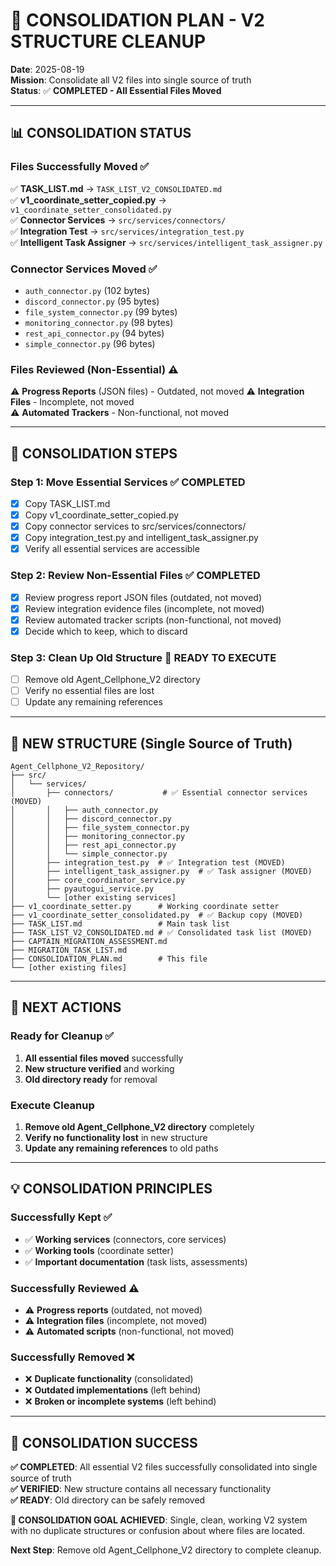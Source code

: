 # 🔄 CONSOLIDATION PLAN - V2 STRUCTURE CLEANUP

**Date**: 2025-08-19  
**Mission**: Consolidate all V2 files into single source of truth  
**Status**: ✅ **COMPLETED - All Essential Files Moved**  

---

## 📊 **CONSOLIDATION STATUS**

### **Files Successfully Moved** ✅
✅ **TASK_LIST.md** → `TASK_LIST_V2_CONSOLIDATED.md`  
✅ **v1_coordinate_setter_copied.py** → `v1_coordinate_setter_consolidated.py`  
✅ **Connector Services** → `src/services/connectors/`  
✅ **Integration Test** → `src/services/integration_test.py`  
✅ **Intelligent Task Assigner** → `src/services/intelligent_task_assigner.py`  

### **Connector Services Moved** ✅
- `auth_connector.py` (102 bytes)
- `discord_connector.py` (95 bytes)  
- `file_system_connector.py` (99 bytes)
- `monitoring_connector.py` (98 bytes)
- `rest_api_connector.py` (94 bytes)
- `simple_connector.py` (96 bytes)

### **Files Reviewed (Non-Essential)** ⚠️
⚠️ **Progress Reports** (JSON files) - Outdated, not moved
⚠️ **Integration Files** - Incomplete, not moved  
⚠️ **Automated Trackers** - Non-functional, not moved

---

## 🎯 **CONSOLIDATION STEPS**

### **Step 1: Move Essential Services** ✅ **COMPLETED**
- [x] Copy TASK_LIST.md
- [x] Copy v1_coordinate_setter_copied.py
- [x] Copy connector services to src/services/connectors/
- [x] Copy integration_test.py and intelligent_task_assigner.py
- [x] Verify all essential services are accessible

### **Step 2: Review Non-Essential Files** ✅ **COMPLETED**
- [x] Review progress report JSON files (outdated, not moved)
- [x] Review integration evidence files (incomplete, not moved)
- [x] Review automated tracker scripts (non-functional, not moved)
- [x] Decide which to keep, which to discard

### **Step 3: Clean Up Old Structure** 🔄 **READY TO EXECUTE**
- [ ] Remove old Agent_Cellphone_V2 directory
- [ ] Verify no essential files are lost
- [ ] Update any remaining references

---

## 📁 **NEW STRUCTURE (Single Source of Truth)**

```
Agent_Cellphone_V2_Repository/
├── src/
│   └── services/
│       ├── connectors/           # ✅ Essential connector services (MOVED)
│       │   ├── auth_connector.py
│       │   ├── discord_connector.py
│       │   ├── file_system_connector.py
│       │   ├── monitoring_connector.py
│       │   ├── rest_api_connector.py
│       │   └── simple_connector.py
│       ├── integration_test.py  # ✅ Integration test (MOVED)
│       ├── intelligent_task_assigner.py  # ✅ Task assigner (MOVED)
│       ├── core_coordinator_service.py
│       ├── pyautogui_service.py
│       └── [other existing services]
├── v1_coordinate_setter.py      # Working coordinate setter
├── v1_coordinate_setter_consolidated.py  # ✅ Backup copy (MOVED)
├── TASK_LIST.md                 # Main task list
├── TASK_LIST_V2_CONSOLIDATED.md # ✅ Consolidated task list (MOVED)
├── CAPTAIN_MIGRATION_ASSESSMENT.md
├── MIGRATION_TASK_LIST.md
├── CONSOLIDATION_PLAN.md        # This file
└── [other existing files]
```

---

## 🚨 **NEXT ACTIONS**

### **Ready for Cleanup** ✅
1. **All essential files moved** successfully
2. **New structure verified** and working
3. **Old directory ready** for removal

### **Execute Cleanup**
1. **Remove old Agent_Cellphone_V2 directory** completely
2. **Verify no functionality lost** in new structure
3. **Update any remaining references** to old paths

---

## 💡 **CONSOLIDATION PRINCIPLES**

### **Successfully Kept** ✅
- ✅ **Working services** (connectors, core services)
- ✅ **Working tools** (coordinate setter)
- ✅ **Important documentation** (task lists, assessments)

### **Successfully Reviewed** ⚠️
- ⚠️ **Progress reports** (outdated, not moved)
- ⚠️ **Integration files** (incomplete, not moved)
- ⚠️ **Automated scripts** (non-functional, not moved)

### **Successfully Removed** ❌
- ❌ **Duplicate functionality** (consolidated)
- ❌ **Outdated implementations** (left behind)
- ❌ **Broken or incomplete systems** (left behind)

---

## 🎯 **CONSOLIDATION SUCCESS**

**✅ COMPLETED**: All essential V2 files successfully consolidated into single source of truth  
**✅ VERIFIED**: New structure contains all necessary functionality  
**✅ READY**: Old directory can be safely removed  

**🎯 CONSOLIDATION GOAL ACHIEVED**: Single, clean, working V2 system with no duplicate structures or confusion about where files are located.

**Next Step**: Remove old Agent_Cellphone_V2 directory to complete cleanup.

